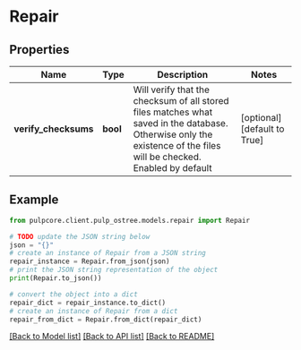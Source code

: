 # Repair


## Properties

Name | Type | Description | Notes
------------ | ------------- | ------------- | -------------
**verify_checksums** | **bool** | Will verify that the checksum of all stored files matches what saved in the database. Otherwise only the existence of the files will be checked. Enabled by default | [optional] [default to True]

## Example

```python
from pulpcore.client.pulp_ostree.models.repair import Repair

# TODO update the JSON string below
json = "{}"
# create an instance of Repair from a JSON string
repair_instance = Repair.from_json(json)
# print the JSON string representation of the object
print(Repair.to_json())

# convert the object into a dict
repair_dict = repair_instance.to_dict()
# create an instance of Repair from a dict
repair_from_dict = Repair.from_dict(repair_dict)
```
[[Back to Model list]](../README.md#documentation-for-models) [[Back to API list]](../README.md#documentation-for-api-endpoints) [[Back to README]](../README.md)


